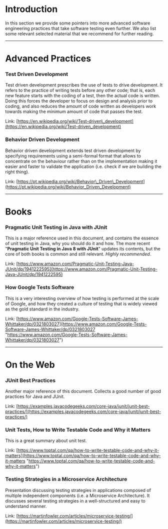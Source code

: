 # Introduction

In this section we provide some pointers into more advanced software engineering practices that take software testing even further. We also list some relevant selected material that we recommend for further reading.

---

# Advanced Practices

### Test Driven Development

Test driven development prescribes the use of tests to drive development. It refers to the practice of writing tests before any other code; that is, each new feature starts with the coding of a test, then the actual code is written. Doing this forces the developer to focus on design and analysis prior to coding, and also reduces the amount of code written as developers work towards making the minimum amount of code that passes the test.

Link: [https://en.wikipedia.org/wiki/Test-driven\_development](https://en.wikipedia.org/wiki/Test-driven_development)

### Behavior Driven Development

Behavior driven development extends test driven development by specifying requirements using a semi-formal format that allows to concentrate on the behaviour rather than on the implementation making it easier and faster to validate the application \(i.e. check if we are building the right thing\).

Link: [https://pt.wikipedia.org/wiki/Behavior\_Driven\_Development](https://pt.wikipedia.org/wiki/Behavior_Driven_Development)

---

# Books

### Pragmatic Unit Testing in Java with JUnit

This is a major reference used in this document, and contains the essence of unit testing in Java, why you should do it and how. The more recent "**Pragmatic Unit Testing in Java 8 with JUnit**" updates its contents, but the core of both books is common and still relevant. _Highly recommended_.

Link: [https://www.amazon.com/Pragmatic-Unit-Testing-Java-JUnit/dp/1941222595](https://www.amazon.com/Pragmatic-Unit-Testing-Java-JUnit/dp/1941222595)

### **How Google Tests Software**

This is a very interesting overview of how testing is performed at the scale of Google, and how they created a culture of testing that is widely viewed as the gold standard in the industry.

Link: [https://www.amazon.com/Google-Tests-Software-James-Whittaker/dp/0321803027](https://www.amazon.com/Google-Tests-Software-James-Whittaker/dp/0321803027 "https://www.amazon.com/Google-Tests-Software-James-Whittaker/dp/0321803027")

---

# On the Web

### **JUnit Best Practices**

Another major reference of this document. Collects a good number of good practices for Java and JUnit.

Link: [https://examples.javacodegeeks.com/core-java/junit/junit-best-practices/](https://examples.javacodegeeks.com/core-java/junit/junit-best-practices/)

### Unit Tests, How to Write Testable Code and Why it Matters

This is a great summary about unit test. 

Link: [https://www.toptal.com/qa/how-to-write-testable-code-and-why-it-matters](https://www.toptal.com/qa/how-to-write-testable-code-and-why-it-matters "https://www.toptal.com/qa/how-to-write-testable-code-and-why-it-matters")

### Testing Strategies in a Microservice Architecture

Presentation discussing testing strategies in applications composed of multiple independent components \(i.e. a Microservice Architecture\). It discusses several testing strategies in a well-structured and easy to understand manner.

Link: [https://martinfowler.com/articles/microservice-testing/](https://martinfowler.com/articles/microservice-testing/)

